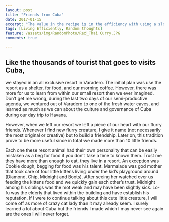 ```yaml
---
layout: post
title: "Friends from Cuba"
date: 2017-01-15
excerpt: "The value in the recipe is in the efficiency with using a slow cooker."
tags: [Living Efficiently, Random thoughts]
feature: /assets/img/RandomPhoto/Red_Thai Curry.JPG
comments: true

---
```


## Like the thousands of tourist that goes to visits Cuba, 

we stayed in an all exclusive resort in Varadero. The initial plan was use the resort as a shelter, for food, and our morning coffee. However, there was more for us to learn from within our small resort then we ever imagined. Don’t get me wrong, during the last two days of our semi-productive agenda, we ventured out of Varadero to one of the fresh water caves, and learned as much as we can about the culture and governance of Cuba during our day trip to Havana. 









However, when we left our resort we left a piece of our heart with our flurry friends. 
Whenever I find new flurry creature, I give it name (not necessarily the most original or creative) but to build a friendship. Later on, this tradition prove to be more useful since in total we made more than 10 little friends. 

Each one these resort animal had their own personality that can be easily mistaken as a beg for food if you don’t take a time to known them. Trust me they have more than enough to eat, they live in a resort. An exception was Cookie dough, begging for food was his talent. Marmalade was god mother that took care of four little kittens living under the kid’s playground around (Diamond, Chip, Midnight and Boots). After seeing her watched over us feeding the kittens food and we quickly gain each other’s trust. Midnight among his siblings was the mot weak and may have been slightly sick. Lo-fu was the elderly that lived within the building and have establish his reputation. If I were to continue talking about this cute little creature, I will come off as more of crazy cat lady than it may already seem. I surely learned a lot about Cuba but the friends I made which I may never see again are the ones I will never forget.

